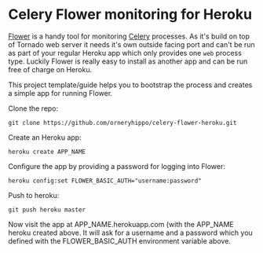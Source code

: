 # Celery Flower monitoring for Heroku

[Flower](https://github.com/mher/flower/) is a handy tool for monitoring [Celery](http://www.celeryproject.org/) processes. As it's build on top of Tornado web server it needs it's own outside facing port and can't be run as part of your regular Heroku app which only provides one ```web``` process type. Luckily Flower is really easy to install as another app and can be run free of charge on Heroku.

This project template/guide helps you to bootstrap the process and creates a simple app for running Flower.

Clone the repo:

    git clone https://github.com/orneryhippo/celery-flower-heroku.git

Create an Heroku app:

    heroku create APP_NAME


Configure the app by providing a password for logging into Flower:

    heroku config:set FLOWER_BASIC_AUTH="username:password"

Push to heroku:

    git push heroku master

Now visit the app at APP_NAME.herokuapp.com (with the APP_NAME heroku created above. It will ask for a username and a password which you defined with the FLOWER_BASIC_AUTH environment variable above.
